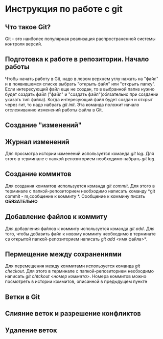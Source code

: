 # Инструкция по работе с git

## Что такое Git?
Git - это наиболее популярная реализация распространенной системы контроля версий. 

## Подготовка к работе в репозитории. Начало работы
Чтобы начать работу в Git, надо в левом верхнем углу нажать на "файл" и в появившемся списке выбрать "открыть файл" или "открыть папку". Если интересующий файл еще не создан, то в выбранной папке нужно будет создать файл ("файл" и "создать файл"(обязательно при создании указать тип файла). Когда интересующий файл будет создан и открыт через гит, то надо набрать *git init*. Эта команда положит начало отслеживанию изменений работы файла в Git.

## Создание "изменений"

## Журнал изменений
Для просмотра истории изменений используется команда *git log*. Для этого в терминале с папкой репозиторием необходимо набрать *git log*.

## Создание коммитов
Для создания коммитов используется команда *git commit*. Для этого в терминале с папкой-репозиторием необходимо написать команду *git commit - m,сообщение к коммиту
*. Сообщение к коммину писать **ОБЯЗАТЕЛЬНО**
## Добавление файлов к коммиту
Для добавления файлов к коммиту используется команда *git add*. Для того, чтобы добавить файл к новому коммиту необходимо в терминате св открытой папкой-репозиторием написать *git add* <имя файла>*.

## Пермещение между сохранениями
Для перемещения между коммитами используется команда *git checkout*. Для этого в терминале с папкой-репозиторием необходимо написать *git chtckout <номер коммита>*. Номера коммитов можно посмотреть в истории коммитов, описанной в предыдущем пункте

## Ветки в Git

## Слияние веток и разрешение конфликтов

## Удаление веток 